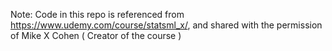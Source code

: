 Note: Code in this repo is referenced from https://www.udemy.com/course/statsml_x/, and shared with the permission of Mike X Cohen ( Creator of the course )

